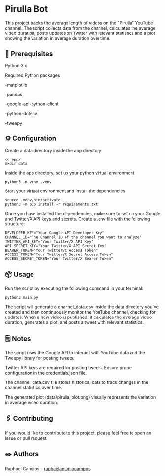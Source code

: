 # Pirulla Bot

This project tracks the average length of videos on the "Pirulla" YouTube channel. The script collects data from the channel, calculates the average video duration, posts updates on Twitter with relevant statistics and a plot showing the variation in average duration over time.

## 🚀 Prerequisites

Python 3.x

Required Python packages

-matplotlib

-pandas

-google-api-python-client

-python-dotenv

-tweepy

## ⚙️ Configuration

Create a data directory inside the app directory

```
cd app/
mkdir data
```

Inside the app directory, set up your python virtual environment

```
python3 -m venv .venv
```

Start your virtual environment and install the dependencies
```
source .venv/bin/activate
python3 -m pip install -r requirements.txt
```

Once you have installed the dependencies, make sure to set up your Google and Twitter/X API keys and secrets. Create a .env file with the following structure:

```
DEVELOPER_KEY="Your Google API Developer Key"
CHANNEL_ID="The Channel ID of the channel you want to analyze"
TWITTER_API_KEY="Your Twitter/X API Key"
API_SECRET_KEY="Your Twitter/X API Secret Key"
BEARER_TOKEN="Your Twitter/X Access Token"
ACCESS_TOKEN="Your Twitter/X Secret Access Token"
ACCESS_SECRET_TOKEN="Your Twitter/X Bearer Token"
```

## 📦 Usage

Run the script by executing the following command in your terminal:

```
python3 main.py
```

The script will generate a channel_data.csv inside the data directory you've created and then continuously monitor the YouTube channel, checking for updates. When a new video is published, it calculates the average video duration, generates a plot, and posts a tweet with relevant statistics.

## 🗒️ Notes

The script uses the Google API to interact with YouTube data and the Tweepy library for posting tweets.

Twitter API keys are required for posting tweets. Ensure proper configuration in the credentials.json file.

The channel_data.csv file stores historical data to track changes in the channel statistics over time.

The generated plot (data/pirulla_plot.png) visually represents the variation in average video duration.

## 🖇️ Contributing
If you would like to contribute to this project, please feel free to open an issue or pull request.

## ✒️ Authors
Raphael Campos - [raphaelantoniocampos](https://github.com/raphaelantoniocampos)
